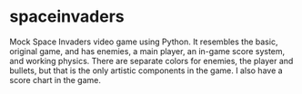 # spaceinvaders
Mock Space Invaders video game using Python. It resembles the basic, original game, and has enemies, a main player, an in-game score system, and working physics. There are separate colors for enemies, the player and bullets, but that is the only artistic components in the game. I also have a score chart in the game. 
